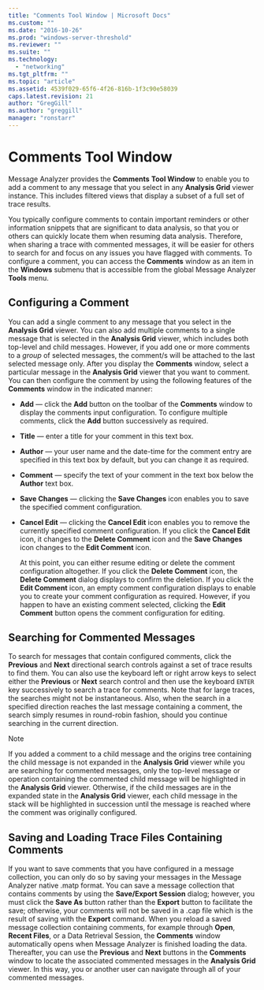 ```yaml
---
title: "Comments Tool Window | Microsoft Docs"
ms.custom: ""
ms.date: "2016-10-26"
ms.prod: "windows-server-threshold"
ms.reviewer: ""
ms.suite: ""
ms.technology: 
  - "networking"
ms.tgt_pltfrm: ""
ms.topic: "article"
ms.assetid: 4539f029-65f6-4f26-816b-1f3c90e58039
caps.latest.revision: 21
author: "GregGill"
ms.author: "greggill"
manager: "ronstarr"
---
```

# Comments Tool Window
Message Analyzer provides the **Comments** **Tool Window** to enable you to add a comment to any message that you select in any **Analysis Grid** viewer instance. This includes filtered views that display a subset of a full set of trace results.  
  
 You typically configure comments to contain important reminders or other information snippets that are significant to data analysis, so that you or others can quickly locate them when resuming data analysis. Therefore, when sharing a trace with commented messages, it will be easier for others to search for and focus on any issues you have flagged with comments. To configure a comment, you can access the **Comments** window as an item in the **Windows** submenu that is accessible from the global Message Analyzer **Tools** menu.  
  
## Configuring a Comment  
 You can add a single comment to any message that you select in the **Analysis Grid** viewer. You can also add multiple comments to a single message that is selected in the **Analysis Grid** viewer, which includes both top-level and child messages. However, if you add one or more comments to a *group* of selected messages, the comment/s will be attached to the last selected message only. After you display the **Comments** window, select a particular message in the **Analysis Grid** viewer that you want to comment. You can then configure the comment by using the following features of the **Comments** window in the indicated manner:  
  
-   **Add** — click the **Add** button on the toolbar of the **Comments** window to display the comments input configuration. To configure multiple comments, click the **Add** button successively as required.  
  
-   **Title** — enter a title for your comment in this text box.  
  
-   **Author** — your user name and the date-time for the comment entry are specified in this text box by default, but you can change it as required.  
  
-   **Comment** — specify the text of your comment in the text box below the **Author** text box.  
  
-   **Save Changes** — clicking the **Save Changes** icon enables you to save the specified comment configuration.  
  
-   **Cancel Edit** — clicking the **Cancel Edit** icon enables you to remove the currently specified comment configuration. If you click the **Cancel Edit** icon, it changes to the **Delete Comment** icon and the **Save Changes** icon changes to the **Edit Comment** icon.  
  
     At this point, you can either resume editing or delete the comment configuration altogether. If you click the **Delete Comment** icon, the **Delete Comment** dialog displays to confirm the deletion. If you click the **Edit Comment** icon, an empty comment configuration displays to enable you to create your comment configuration as required. However, if you happen to have an existing comment selected, clicking the **Edit Comment** button opens the comment configuration for editing.  
  
## Searching for Commented Messages  
 To search for messages that contain configured comments, click the **Previous** and **Next** directional search controls against a set of trace results to find them. You can also use the keyboard left or right arrow keys to select either the **Previous** or **Next** search control and then use the keyboard `ENTER` key successively to search a trace for comments. Note that for large traces, the searches might not be instantaneous. Also, when the search in a specified direction reaches the last message containing a comment, the search simply resumes in round-robin fashion, should you continue searching in the current direction.  
  
> [!NOTE]
>  If you added a comment to a child message and the origins tree containing the child message is not expanded in the **Analysis Grid** viewer while you are searching for commented messages, only the top-level message or operation containing the commented child message will be highlighted in the **Analysis Grid** viewer. Otherwise, if the child messages are in the expanded state in the **Analysis Grid** viewer, each child message in the stack will be highlighted in succession until the message is reached where the comment was originally configured.  
  
## Saving and Loading Trace Files Containing Comments  
 If you want to save comments that you have configured in a message collection, you can only do so by saving your messages in the Message Analyzer native .matp format. You can save a message collection that contains comments by using the **Save/Export Session** dialog; however, you must click the **Save As** button rather than the **Export** button to facilitate the save; otherwise, your comments will not be saved in a .cap file which is the result of saving with the **Export** command. When you reload a saved message collection containing comments, for example through **Open**, **Recent Files**, or a Data Retrieval Session, the **Comments** window automatically opens when Message Analyzer is finished loading the data. Thereafter, you can use the **Previous** and **Next** buttons in the **Comments** window to locate the associated commented messages in the **Analysis Grid** viewer. In this way, you or another user can navigate through all of your commented messages.